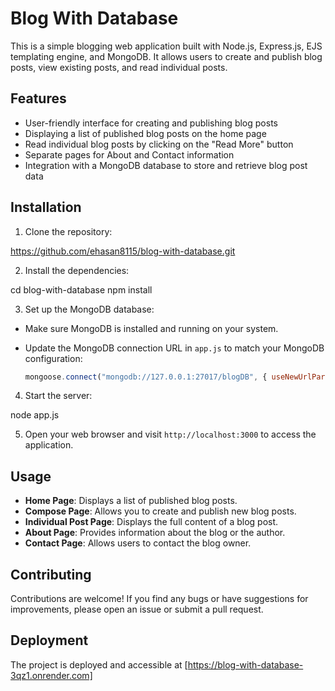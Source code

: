 # Blog With Database

This is a simple blogging web application built with Node.js, Express.js, EJS templating engine, and MongoDB. It allows users to create and publish blog posts, view existing posts, and read individual posts.

## Features

- User-friendly interface for creating and publishing blog posts
- Displaying a list of published blog posts on the home page
- Read individual blog posts by clicking on the "Read More" button
- Separate pages for About and Contact information
- Integration with a MongoDB database to store and retrieve blog post data

## Installation

1. Clone the repository:

https://github.com/ehasan8115/blog-with-database.git

2. Install the dependencies:

cd blog-with-database
npm install


3. Set up the MongoDB database:

- Make sure MongoDB is installed and running on your system.
- Update the MongoDB connection URL in `app.js` to match your MongoDB configuration:

  ```javascript
  mongoose.connect("mongodb://127.0.0.1:27017/blogDB", { useNewUrlParser: true, useUnifiedTopology: true });
  ```

4. Start the server:

node app.js


5. Open your web browser and visit `http://localhost:3000` to access the application.

## Usage

- **Home Page**: Displays a list of published blog posts.
- **Compose Page**: Allows you to create and publish new blog posts.
- **Individual Post Page**: Displays the full content of a blog post.
- **About Page**: Provides information about the blog or the author.
- **Contact Page**: Allows users to contact the blog owner.

## Contributing

Contributions are welcome! If you find any bugs or have suggestions for improvements, please open an issue or submit a pull request.

## Deployment

The project is deployed and accessible at [https://blog-with-database-3qz1.onrender.com]


